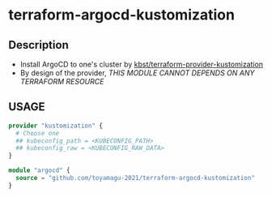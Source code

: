 # terraform-argocd-kustomization

## Description

- Install ArgoCD to one's cluster by [kbst/terraform-provider-kustomization](https://github.com/kbst/terraform-provider-kustomization)
- By design of the provider, *THIS MODULE CANNOT DEPENDS ON ANY TERRAFORM RESOURCE*

## USAGE

```terraform
provider "kustomization" {
  # Choose one
  ## kubeconfig_path = <KUBECONFIG_PATH>
  ## kubeconfig_raw = <KUBECONFIG_RAW_DATA>
}

module "argocd" {
  source = "github.com/toyamagu-2021/terraform-argocd-kustomization"
}
```
